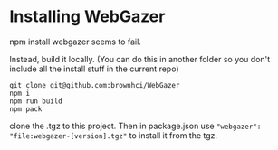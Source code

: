 # Installing WebGazer

npm install webgazer seems to fail.

Instead, build it locally. (You can do this in another folder so you don't include all the install stuff in the current repo)

```
git clone git@github.com:brownhci/WebGazer
npm i
npm run build
npm pack
```

clone the .tgz to this project. Then in package.json use `"webgazer": "file:webgazer-[version].tgz"` to install it from the tgz.
